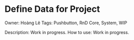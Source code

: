 # Define Data for Project

Owner: Hoàng Lê
Tags: Pushbutton, RnD Core, System, WIP

Description: Work in progress. 
How to use: Work in progress.